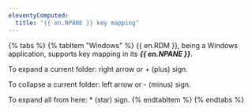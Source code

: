 ```yaml
---
eleventyComputed:
  title: "{{ en.NPANE }} key mapping"
---
```

{% tabs %}
{% tabItem "Windows" %}
{{ en.RDM }}, being a Windows application, supports key mapping in its ***{{ en.NPANE }}***.  

To expand a current folder: right arrow or + (plus) sign.  

To collapse a current folder: left arrow or - (minus) sign.  

To expand all from here: * (star) sign.
{% endtabItem %}
{% endtabs %}